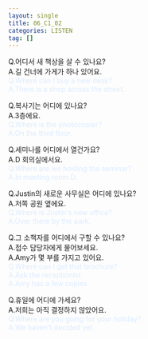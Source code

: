 ```yaml
---
layout: single
title: 06_C1_02
categories: LISTEN
tag: []
---
```


Q.어디서 새 책상을 살 수 있나요?   
A.길 건너에 가게가 하나 있어요.   
<span style="color:#DCEBFF">
Q.Where can I buy a new desk?   
A.There is a shop across the street.   
</span>
   
Q.복사기는 어디에 있나요?   
A.3층에요.   
<span style="color:#DCEBFF">
Q.Where is the photocopier?   
A.On the third floor.   
   
Q.세미나를 어디에서 열건가요?   
A.D 회의실에서요.   
<span style="color:#DCEBFF">
Q.Where are we holding the seminar?   
A.In meeting room D.   
</span>
   
Q.Justin의 새로운 사무실은 어디에 있나요?   
A.저쪽 공원 옆에요.   
<span style="color:#DCEBFF">
Q.Where is Justin's new office?   
A.Over there by the park.   
</span>
   
Q.그 소책자를 어디에서 구할 수 있나요?   
A.접수 담당자에게 물어보세요.   
A.Amy가 몇 부를 가지고 있어요.   
<span style="color:#DCEBFF">
Q.Where can I get that brochure?   
A.Ask the receptionist.   
A.Amy has a few copies.   
</span>
   
Q.휴일에 어디에 가세요?   
A.저희는 아직 결정하지 않았어요.   
<span style="color:#DCEBFF">
Q.Where are you going for your holiday?   
A.We haven't decided yet.   
</span>